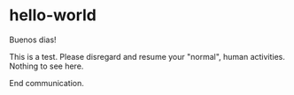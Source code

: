 # hello-world

Buenos dias!

This is a test. Please disregard and resume your "normal", human activities.
Nothing to see here.

End communication.
